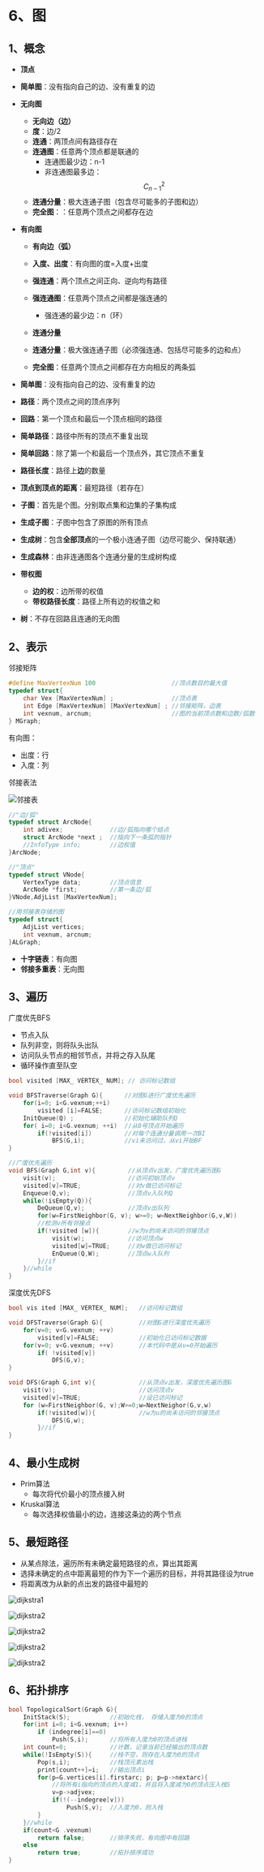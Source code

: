 # 6、图

## 1、概念

- **顶点**

- **简单图**：没有指向自己的边、没有重复的边

- **无向图**

  - **无向边（边）**
  - **度**：边/2
  - **连通**：两顶点间有路径存在
  - **连通图**：任意两个顶点都是联通的
    - 连通图最少边：n-1
    - 非连通图最多边：$$C_{n-1}^{2}$$
  - **连通分量**：极大连通子图（包含尽可能多的子图和边）
  - **完全图**：：任意两个顶点之间都存在边

- **有向图**

  - **有向边（弧）**

  - **入度、出度**：有向图的度=入度+出度
  - **强连通**：两个顶点之间正向、逆向均有路径
  - **强连通图**：任意两个顶点之间都是强连通的
    - 强连通的最少边：n（环）
  - **连通分量**
  - **连通分量**：极大强连通子图（必须强连通、包括尽可能多的边和点）
  - **完全图**：任意两个顶点之间都存在方向相反的两条弧

- **简单图**：没有指向自己的边、没有重复的边

- **路径**：两个顶点之间的顶点序列

- **回路**：第一个顶点和最后一个顶点相同的路径

- **简单路径**：路径中所有的顶点不重复出现

- **简单回路**：除了第一个和最后一个顶点外，其它顶点不重复

- **路径长度**：路径上**边**的数量

- **顶点到顶点的距离**：最短路径（若存在）

- **子图**：首先是个图。分别取点集和边集的子集构成
- **生成子图**：子图中包含了原图的所有顶点
- **生成树**：包含**全部顶点**的一个极小连通子图（边尽可能少、保持联通）
- **生成森林**：由非连通图各个连通分量的生成树构成
- **带权图**
  - **边的权**：边所带的权值
  - **带权路径长度**：路径上所有边的权值之和
- **树**：不存在回路且连通的无向图

## 2、表示

邻接矩阵

```c
#define MaxVertexNum 100 					 //顶点数目的最大值
typedef struct{
    char Vex [MaxVertexNum] ;				 //顶点表
    int Edge [MaxVertexNum] [MaxVertexNum] ; //邻接矩阵，边表
    int vexnum, arcnum;						 //图的当前顶点数和边数/弧数
} MGraph;
```

有向图：

- 出度：行
- 入度：列

邻接表法

![邻接表](.gitbook/assests/邻接表.png)

```c
//"边/弧"
typedef struct ArcNode{
    int adivex; 			//边/弧指向哪个结点
    struct ArcNode *next ;  //指向下一条弧的指针
    //InfoType info; 		//边权值
}ArcNode;

//"顶点"
typedef struct VNode{
    VertexType data; 		//顶点信息
    ArcNode *first;			//第一条边/弧
}VNode,AdjList [MaxVertexNum];

//用邻接表存储的图
typedef struct{
    AdjList vertices;
    int vexnum, arcnum;
}ALGraph;
```

- **十字链表**：有向图
- **邻接多重表**：无向图

## 3、遍历

广度优先BFS

- 节点入队
- 队列非空，则将队头出队
- 访问队头节点的相邻节点，并将之存入队尾
- 循环操作直至队空

```c
bool visited [MAX_ VERTEX_ NUM]; // 访问标记数组

void BFSTraverse(Graph G){  	//对图G进行广度优先遍历
    for(i=0; i<G.vexnum;++i) 
    	visited [i]=FALSE;  	//访问标记数组初始化
    InitQueue(Q) ;				//初始化辅助队列Q
    for( i=0; i<G.vexnum; ++i)	//从0号顶点开始遍历
    	if(!visited[i])			//对每个连通分量调用一次BI
    		BFS(G,i);			//vi未访问过，从vi开始BF
}

//广度优先遍历
void BFS(Graph G,int v){		 //从顶点v出发，广度优先遍历图G 
    visit(v);					 //访问初始顶点v
    visited[v]=TRUE;			 //对v做已访问标记
    Enqueue(Q,v);				 //顶点v入队列Q
    while(!isEmpty(Q)){
        DeQueue(Q,v);			 //顶点v出队列
        for(w=FirstNeighbor(G, v); w>=0; w=NextNeighbor(G,v,W))
        //检测v所有邻接点
        if(!visited [w]){		 //w为v的尚未访问的邻接顶点
            visit(w);			 //访问顶点w
            visited[w]=TRUE;	 //对w做已访问标记
            EnQueue(Q,W); 		 //顶点w入队列
        }//if 
    }//while
}

```

深度优先DFS

```c
bool vis ited [MAX_ VERTEX_ NUM]; 	//访问标记数组

void DFSTraverse(Graph G){			//对图G进行深度优先遍历
    for(v=0; v<G.vexnum; ++v)
    	visited[v]=FALSE;			//初始化已访问标记数据
    for(v=0; v<G.vexnum; ++v)		//本代码中是从v=0开始遍历
    	if( !visited[v])
    		DFS(G,v);
}

void DFS(Graph G,int v){			//从顶点v出发，深度优先遍历图G
    visit(v);						//访问顶点v
    visited[v]=TRUE;				//设已访问标记
    for (w=FirstNeighbor(G, v);W>=0;w=NextNeighor(G,v,w)
    	if(!visited[w]){ 			//w为u的尚未访问的邻接顶点
    		DFS(G,w);
    	}//if
}

```

## 4、最小生成树

- Prim算法
  - 每次将代价最小的顶点接入树
- Kruskal算法
  - 每次选择权值最小的边，连接这条边的两个节点

## 5、最短路径

- 从某点除法，遍历所有未确定最短路径的点，算出其距离
- 选择未确定的点中距离最短的作为下一个遍历的目标，并将其路径设为true
- 将距离改为从新的点出发的路径中最短的

![dijkstra1](.gitbook/assests/dijkstra1.png)

![dijkstra2](.gitbook/assests/dijkstra2.png)

![dijkstra2](.gitbook/assests/dijkstra3.png)

![dijkstra2](.gitbook/assests/dijkstra4.png)

![dijkstra2](.gitbook/assests/dijkstra5.png)

## 6、拓扑排序

```c
bool TopologicalSort(Graph G){
    InitStack(S);			//初始化栈， 存储入度为0的顶点
    for(int i=0; i<G.vexnum; i++)
        if (indegree[i]==0)
        	Push(S,i);		//将所有入度为0的顶点进栈
    int count=0;			//计数，记录当前已经输出的顶点数
    while(!IsEmpty(S)){ 	//栈不空，则存在入度为0的顶点
        Pop(s,i);			//栈顶元素出栈
        print[count++]=i;	//输出顶点i
        for(p=G.vertices[i].firstarc; p; p=p->nextarc){
            //将所有i指向的顶点的入度减1，并且将入度减为0的顶点压入栈S
            v=p->adjvex;
            if(!(--indegree[v]))
            	Push(S,v);	//入度为0，则入栈
        }
    }//while
    if(count<G .vexnum)
    	return false;		//排序失败，有向图中有回路
    else
    	return true;		//拓扑排序成功
}

```

